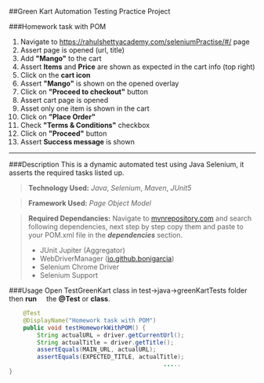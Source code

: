 ##Green Kart Automation Testing Practice Project


###Homework task with POM
1. Navigate to https://rahulshettyacademy.com/seleniumPractise/#/ page
2. Assert page is opened (url, title)
3. Add **"Mango"** to the cart
4. Assert **Items** and **Price** are shown as expected in the cart info (top right)
5. Click on the **cart icon**
6. Assert **"Mango"** is shown on the opened overlay
7. Click on **"Proceed to checkout"** button
8. Assert cart page is opened
9. Asset only one item is shown in the cart
10. Click on **"Place Order"**
11. Check **"Terms & Conditions"** checkbox
12. Click on **"Proceed"** button
13. Assert **Success message** is shown

---------------------------------------------------------
###Description
This is a dynamic automated test using Java Selenium, it asserts the required tasks listed up.


>**Technology Used:** *Java*, *Selenium*, *Maven*, *JUnit5*

>**Framework Used:** *Page Object Model*

>**Required Dependancies:**  Navigate to [mvnrepository.com](https://mvnrepository.com/) and search following dependencies, next step by step copy them and paste to your POM.xml file in the ***dependencies*** section.
>- JUnit Jupiter (Aggregator)
>- WebDriverManager ([io.github.bonigarcia](https://io.github.bonigarcia ))
>- Selenium Chrome Driver
>- Selenium Support

###Usage
Open TestGreenKart class in test->java->greenKartTests folder then **run** <img src="https://user-images.githubusercontent.com/106512280/173769405-044a7889-f3d6-47bf-af0a-3576c118bdd7.png" width="12"> the **@Test** or **class**.

```java
    @Test
    @DisplayName("Homework task with POM")
    public void testHomeworkWithPOM() {
        String actualURL = driver.getCurrentUrl();
        String actualTitle = driver.getTitle();
        assertEquals(MAIN_URL, actualURL);
        assertEquals(EXPECTED_TITLE, actualTitle);
                                            .....
}
```

